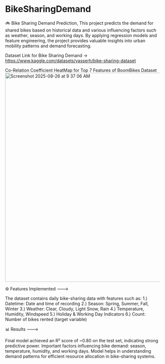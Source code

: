 # BikeSharingDemand

🚲 Bike Sharing Demand Prediction,
This project predicts the demand for shared bikes based on historical data and various influencing factors such as weather, season, and working days. By applying regression models and feature engineering, the project provides valuable insights into urban mobility patterns and demand forecasting.

Dataset Link for Bike Sharing Demand -> https://www.kaggle.com/datasets/yasserh/bike-sharing-dataset 

Co-Relation Coefficient HeatMap for Top 7 Features of BoomBikes Dataset
<img width="701" height="678" alt="Screenshot 2025-08-26 at 9 37 06 AM" src="https://github.com/user-attachments/assets/ed6a9e83-6fa4-479b-87e7-867c9754bb53" />

⚙️ Features Implemented --->

The dataset contains daily bike-sharing data with features such as:
1.) Datetime: Date and time of recording
2.) Season: Spring, Summer, Fall, Winter
3.) Weather: Clear, Cloudy, Light Snow, Rain
4.) Temperature, Humidity, Windspeed
5.) Holiday & Working Day Indicators
6.) Count: Number of bikes rented (target variable)

📊 Results --->

Final model achieved an R² score of ~0.80 on the test set, indicating strong predictive power.
Important factors influencing bike demand: season, temperature, humidity, and working days.
Model helps in understanding demand patterns for efficient resource allocation in bike-sharing systems.

